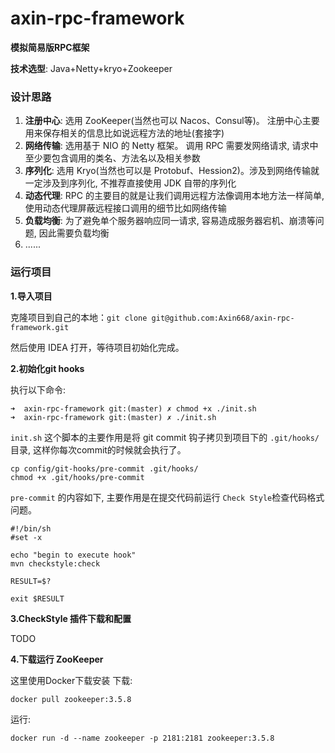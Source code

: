 # axin-rpc-framework

**模拟简易版RPC框架**

**技术选型**: Java+Netty+kryo+Zookeeper

### 设计思路
1. **注册中心**: 选用 ZooKeeper(当然也可以 Nacos、Consul等)。 注册中心主要用来保存相关的信息比如说远程方法的地址(套接字)
2. **网络传输**: 选用基于 NIO 的 Netty 框架。 调用 RPC 需要发网络请求, 请求中至少要包含调用的类名、方法名以及相关参数
3. **序列化**:  选用 Kryo(当然也可以是 Protobuf、Hession2)。涉及到网络传输就一定涉及到序列化, 不推荐直接使用 JDK 自带的序列化
4. **动态代理**: RPC 的主要目的就是让我们调用远程方法像调用本地方法一样简单, 使用动态代理屏蔽远程接口调用的细节比如网络传输
5. **负载均衡**: 为了避免单个服务器响应同一请求, 容易造成服务器宕机、崩溃等问题, 因此需要负载均衡
6. ......

### 运行项目

**1.导入项目**

克隆项目到自己的本地：`git clone git@github.com:Axin668/axin-rpc-framework.git`

然后使用 IDEA 打开，等待项目初始化完成。

**2.初始化git hooks**

执行以下命令:

```shell
➜  axin-rpc-framework git:(master) ✗ chmod +x ./init.sh
➜  axin-rpc-framework git:(master) ✗ ./init.sh 
```

`init.sh` 这个脚本的主要作用是将 git commit 钩子拷贝到项目下的 `.git/hooks/` 目录, 这样你每次commit的时候就会执行了。

```shell
cp config/git-hooks/pre-commit .git/hooks/
chmod +x .git/hooks/pre-commit
```

`pre-commit` 的内容如下, 主要作用是在提交代码前运行 `Check Style`检查代码格式问题。

```shell
#!/bin/sh
#set -x

echo "begin to execute hook"
mvn checkstyle:check

RESULT=$?

exit $RESULT
```

**3.CheckStyle 插件下载和配置**

TODO

**4.下载运行 ZooKeeper**

这里使用Docker下载安装
下载:
```shell
docker pull zookeeper:3.5.8
```
运行:
```shell
docker run -d --name zookeeper -p 2181:2181 zookeeper:3.5.8
```
